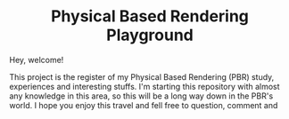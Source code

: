 <center> <h1>Physical Based Rendering Playground</h1> </center>

Hey, welcome! 

This project is the register of my Physical Based Rendering (PBR) study, experiences and interesting stuffs. I'm starting this repository with almost any knowledge in this area, so this will be a long way down in the PBR's world. I hope you enjoy this travel and fell free to question, comment and  
<!--stackedit_data:
eyJoaXN0b3J5IjpbODYzNzU3MzAxXX0=
-->